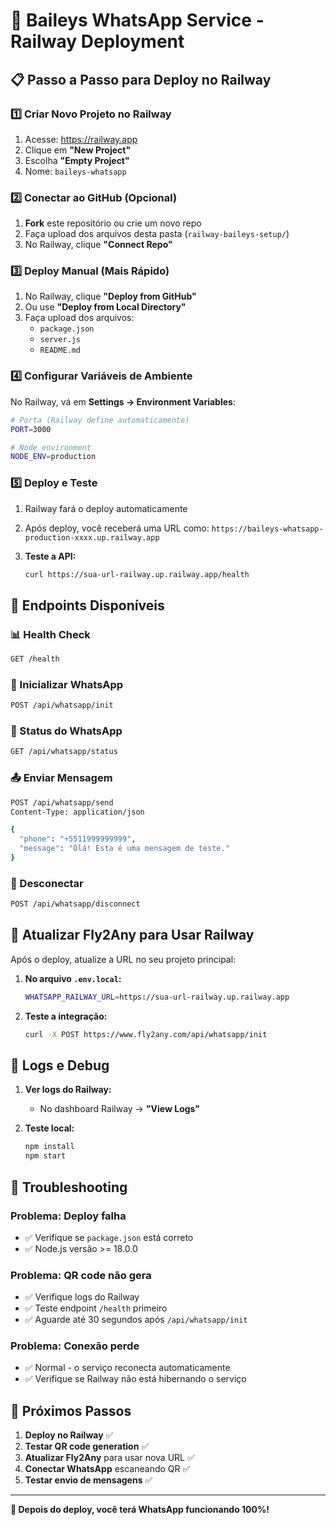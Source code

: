 # 🚀 Baileys WhatsApp Service - Railway Deployment

## 📋 Passo a Passo para Deploy no Railway

### 1️⃣ Criar Novo Projeto no Railway

1. Acesse: https://railway.app
2. Clique em **"New Project"**
3. Escolha **"Empty Project"**
4. Nome: `baileys-whatsapp`

### 2️⃣ Conectar ao GitHub (Opcional)

1. **Fork** este repositório ou crie um novo repo
2. Faça upload dos arquivos desta pasta (`railway-baileys-setup/`)
3. No Railway, clique **"Connect Repo"**

### 3️⃣ Deploy Manual (Mais Rápido)

1. No Railway, clique **"Deploy from GitHub"**
2. Ou use **"Deploy from Local Directory"**
3. Faça upload dos arquivos:
   - `package.json`
   - `server.js`
   - `README.md`

### 4️⃣ Configurar Variáveis de Ambiente

No Railway, vá em **Settings → Environment Variables**:

```bash
# Porta (Railway define automaticamente)
PORT=3000

# Node environment
NODE_ENV=production
```

### 5️⃣ Deploy e Teste

1. Railway fará o deploy automaticamente
2. Após deploy, você receberá uma URL como:
   `https://baileys-whatsapp-production-xxxx.up.railway.app`

3. **Teste a API:**
   ```bash
   curl https://sua-url-railway.up.railway.app/health
   ```

## 🧪 Endpoints Disponíveis

### 📊 Health Check
```bash
GET /health
```

### 🚀 Inicializar WhatsApp
```bash
POST /api/whatsapp/init
```

### 📱 Status do WhatsApp
```bash
GET /api/whatsapp/status
```

### 📤 Enviar Mensagem
```bash
POST /api/whatsapp/send
Content-Type: application/json

{
  "phone": "+5511999999999",
  "message": "Olá! Esta é uma mensagem de teste."
}
```

### 🔌 Desconectar
```bash
POST /api/whatsapp/disconnect
```

## 🔧 Atualizar Fly2Any para Usar Railway

Após o deploy, atualize a URL no seu projeto principal:

1. **No arquivo `.env.local`:**
   ```bash
   WHATSAPP_RAILWAY_URL=https://sua-url-railway.up.railway.app
   ```

2. **Teste a integração:**
   ```bash
   curl -X POST https://www.fly2any.com/api/whatsapp/init
   ```

## 📝 Logs e Debug

1. **Ver logs do Railway:**
   - No dashboard Railway → **"View Logs"**

2. **Teste local:**
   ```bash
   npm install
   npm start
   ```

## 🚨 Troubleshooting

### Problema: Deploy falha
- ✅ Verifique se `package.json` está correto
- ✅ Node.js versão >= 18.0.0

### Problema: QR code não gera
- ✅ Verifique logs do Railway
- ✅ Teste endpoint `/health` primeiro
- ✅ Aguarde até 30 segundos após `/api/whatsapp/init`

### Problema: Conexão perde
- ✅ Normal - o serviço reconecta automaticamente
- ✅ Verifique se Railway não está hibernando o serviço

## 🎯 Próximos Passos

1. **Deploy no Railway** ✅
2. **Testar QR code generation** ✅
3. **Atualizar Fly2Any** para usar nova URL ✅
4. **Conectar WhatsApp** escaneando QR ✅
5. **Testar envio de mensagens** ✅

---

**🎉 Depois do deploy, você terá WhatsApp funcionando 100%!**